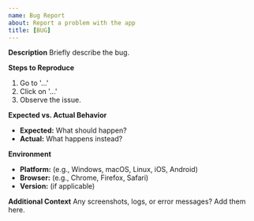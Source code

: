 ```yaml
---
name: Bug Report
about: Report a problem with the app
title: [BUG]
---
```


**Description**
Briefly describe the bug.

**Steps to Reproduce**

1. Go to '...'
2. Click on '...'
3. Observe the issue.

**Expected vs. Actual Behavior**

- **Expected:** What should happen?
- **Actual:** What happens instead?

**Environment**

- **Platform:** (e.g., Windows, macOS, Linux, iOS, Android)
- **Browser:** (e.g., Chrome, Firefox, Safari)
- **Version:** (if applicable)

**Additional Context**
Any screenshots, logs, or error messages? Add them here.
